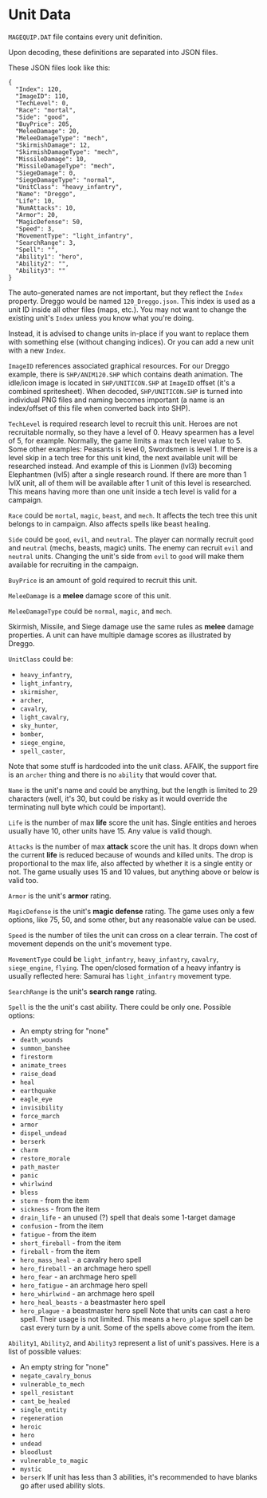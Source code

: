 # Unit Data

`MAGEQUIP.DAT` file contains every unit definition.

Upon decoding, these definitions are separated into JSON files.

These JSON files look like this:

```
{
  "Index": 120,
  "ImageID": 110,
  "TechLevel": 0,
  "Race": "mortal",
  "Side": "good",
  "BuyPrice": 205,
  "MeleeDamage": 20,
  "MeleeDamageType": "mech",
  "SkirmishDamage": 12,
  "SkirmishDamageType": "mech",
  "MissileDamage": 10,
  "MissileDamageType": "mech",
  "SiegeDamage": 0,
  "SiegeDamageType": "normal",
  "UnitClass": "heavy_infantry",
  "Name": "Dreggo",
  "Life": 10,
  "NumAttacks": 10,
  "Armor": 20,
  "MagicDefense": 50,
  "Speed": 3,
  "MovementType": "light_infantry",
  "SearchRange": 3,
  "Spell": "",
  "Ability1": "hero",
  "Ability2": "",
  "Ability3": ""
}
```

The auto-generated names are not important, but they reflect the `Index` property. Dreggo would be named `120_Dreggo.json`. This index is used as a unit ID inside all other files (maps, etc.). You may not want to change the existing unit's `Index` unless you know what you're doing.

Instead, it is advised to change units in-place if you want to replace them with something else (without changing indices). Or you can add a new unit with a new `Index`.

`ImageID` references associated graphical resources. For our Dreggo example, there is `SHP/ANIM120.SHP` which contains death animation. The idle/icon image is located in `SHP/UNITICON.SHP` at `ImageID` offset (it's a combined spritesheet). When decoded, `SHP/UNITICON.SHP` is turned into individual PNG files and naming becomes important (a name is an index/offset of this file when converted back into SHP).

`TechLevel` is required research level to recruit this unit. Heroes are not recruitable normally, so they have a level of 0. Heavy spearmen has a level of 5, for example. Normally, the game limits a max tech level value to 5. Some other examples: Peasants is level 0, Swordsmen is level 1. If there is a level skip in a tech tree for this unit kind, the next available unit will be researched instead. And example of this is Lionmen (lvl3) becoming Elephantmen (lvl5) after a single research round. If there are more than 1 lvlX unit, all of them will be available after 1 unit of this level is researched. This means having more than one unit inside a tech level is valid for a campaign.

`Race` could be `mortal`, `magic`, `beast`, and `mech`. It affects the tech tree this unit belongs to in campaign. Also affects spells like beast healing.

`Side` could be `good`, `evil`, and `neutral`. The player can normally recruit `good` and `neutral` (mechs, beasts, magic) units. The enemy can recruit `evil` and `neutral` units. Changing the unit's side from `evil` to `good` will make them available for recruiting in the campaign.

`BuyPrice` is an amount of gold required to recruit this unit.

`MeleeDamage` is a **melee** damage score of this unit.

`MeleeDamageType` could be `normal`, `magic`, and `mech`.

Skirmish, Missile, and Siege damage use the same rules as **melee** damage properties. A unit can have multiple damage scores as illustrated by Dreggo.

`UnitClass` could be:
* `heavy_infantry`,
* `light_infantry`,
* `skirmisher`,
* `archer`,
* `cavalry`,
* `light_cavalry`,
* `sky_hunter`,
* `bomber`,
* `siege_engine`,
* `spell_caster`,

Note that some stuff is hardcoded into the unit class. AFAIK, the support fire is an `archer` thing and there is no `ability` that would cover that.

`Name` is the unit's name and could be anything, but the length is limited to 29 characters (well, it's 30, but could be risky as it would override the terminating null byte which could be important).

`Life` is the number of max **life** score the unit has. Single entities and heroes usually have 10, other units have 15. Any value is valid though.

`Attacks` is the number of max **attack** score the unit has. It drops down when the current **life** is reduced because of wounds and killed units. The drop is proportional to the max life, also affected by whether it is a single entity or not. The game usually uses 15 and 10 values, but anything above or below is valid too.

`Armor` is the unit's **armor** rating.

`MagicDefense` is the unit's **magic defense** rating. The game uses only a few options, like 75, 50, and some other, but any reasonable value can be used.

`Speed` is the number of tiles the unit can cross on a clear terrain. The cost of movement depends on the unit's movement type.

`MovementType` could be `light_infantry`, `heavy_infantry`, `cavalry`, `siege_engine`, `flying`. The open/closed formation of a heavy infantry is usually reflected here: Samurai has `light_infantry` movement type.

`SearchRange` is the unit's **search range** rating.

`Spell` is the the unit's cast ability. There could be only one. Possible options:
* An empty string for "none"
* `death_wounds`
* `summon_banshee`
* `firestorm`
* `animate_trees`
* `raise_dead`
* `heal`
* `earthquake`
* `eagle_eye`
* `invisibility`
* `force_march`
* `armor`
* `dispel_undead`
* `berserk`
* `charm`
* `restore_morale`
* `path_master`
* `panic`
* `whirlwind`
* `bless`
* `storm` - from the item
* `sickness` - from the item
* `drain_life` - an unused (?) spell that deals some 1-target damage
* `confusion` - from the item
* `fatigue` - from the item
* `short_fireball` - from the item
* `fireball` - from the item
* `hero_mass_heal` - a cavalry hero spell
* `hero_fireball` - an archmage hero spell
* `hero_fear` - an archmage hero spell
* `hero_fatigue` - an archmage hero spell
* `hero_whirlwind` - an archmage hero spell
* `hero_heal_beasts` - a beastmaster hero spell
* `hero_plague` - a beastmaster hero spell
Note that units can cast a hero spell. Their usage is not limited. This means a `hero_plague` spell can be cast every turn by a unit. Some of the spells above come from the item.

`Ability1`, `Ability2`, and `Ability3` represent a list of unit's passives. Here is a list of possible values:
* An empty string for "none"
* `negate_cavalry_bonus`
* `vulnerable_to_mech`
* `spell_resistant`
* `cant_be_healed`
* `single_entity`
* `regeneration`
* `heroic`
* `hero`
* `undead`
* `bloodlust`
* `vulnerable_to_magic`
* `mystic`
* `berserk`
If unit has less than 3 abilities, it's recommended to have blanks go after used ability slots.
